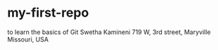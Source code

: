 # my-first-repo
to learn the basics of Git
Swetha Kamineni
719 W, 3rd street, Maryville
Missouri, USA

